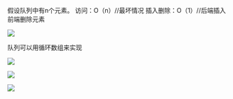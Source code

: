 假设队列中有n个元素。
访问：O（n）//最坏情况
插入删除：O（1）//后端插入前端删除元素

![](http://ww1.sinaimg.cn/large/006tNc79ly1g3z7wq9z7kj30fv04b746.jpg)





队列可以用循环数组来实现

![](https://ws3.sinaimg.cn/large/006tKfTcly1g0ebosdbwej30uo0u03zw.jpg)

![](https://ws1.sinaimg.cn/large/006tKfTcly1g0ebp17fb7j30u0103dh0.jpg)

![](https://ws1.sinaimg.cn/large/006tKfTcly1g0ebp7nmf6j30lq0g0glt.jpg)

